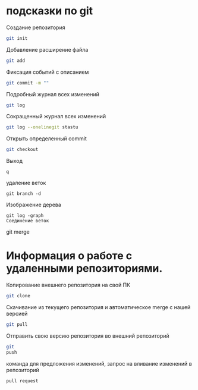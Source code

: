 # подсказки по git

Cоздание репозитория
```sh
git init 
```
Добавление расширение файла
```sh
git add
```
Фиксация событий c описанием
```sh
git commit -m ""
```
Подробный журнал всех изменений
```sh
git log
```
Сокращенный журнал всех изменений
```sh
git log --onelinegit stastu
```
Открыть определенный commit
```sh
git checkout 
```


Выход 
```
q

```

удаление веток 
```
git branch -d
```



Изображение дерева
```
git log -graph
Соединение веток 
```
git merge

# Информация о работе с удаленными репозиториями.

Копирование внешнего репозитория на свой ПК

```sh 
git clone
```
Скачивание из текущего репозитория и автоматическое merge с нашей версией

```sh
git pull
```

Отправить свою версию репозитория во
внешний репозиторий 
```sh
git
push
``` 
команда для предложения изменений, запрос на вливание изменений в репозиторий
```sh
pull request
```